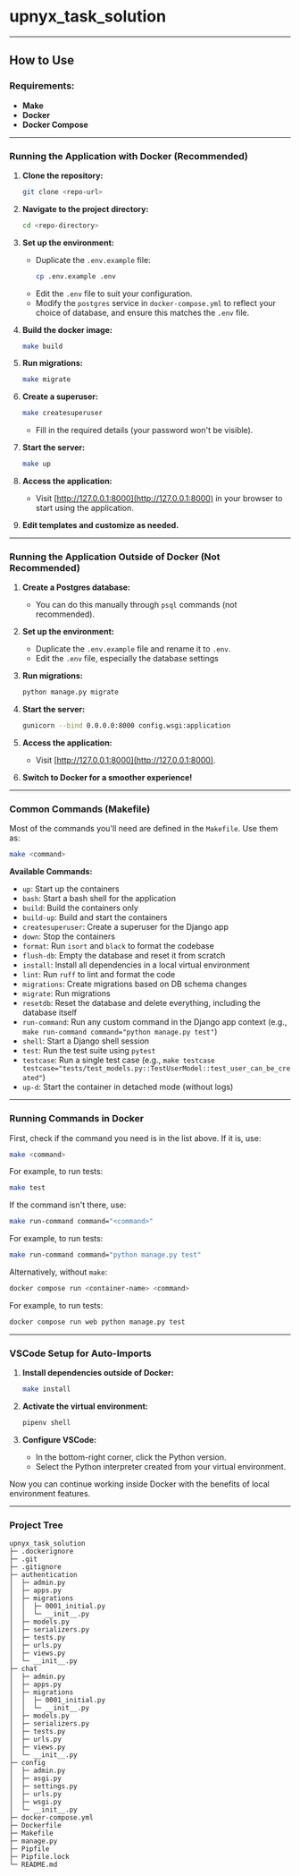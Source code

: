 # upnyx_task_solution

---

## How to Use

### Requirements:
- **Make**
- **Docker**
- **Docker Compose**

---

### Running the Application with Docker (Recommended)

1. **Clone the repository:**
   ```bash
   git clone <repo-url>
   ```

2. **Navigate to the project directory:**
   ```bash
   cd <repo-directory>
   ```

3. **Set up the environment:**
   - Duplicate the `.env.example` file:
     ```bash
     cp .env.example .env
     ```
   - Edit the `.env` file to suit your configuration.
   - Modify the `postgres` service in `docker-compose.yml` to reflect your choice of database, and ensure this matches the `.env` file.

4. **Build the docker image:**
   ```bash
   make build
   ```

5. **Run migrations:**
   ```bash
   make migrate
   ```

6. **Create a superuser:**
   ```bash
   make createsuperuser
   ```
   - Fill in the required details (your password won't be visible).

7. **Start the server:**
   ```bash
   make up
   ```

8. **Access the application:**
   - Visit [http://127.0.0.1:8000](http://127.0.0.1:8000) in your browser to start using the application.

8. **Edit templates and customize as needed.**

---

### Running the Application Outside of Docker (Not Recommended)

1. **Create a Postgres database:**
   - You can do this manually through `psql` commands (not recommended).

2. **Set up the environment:**
   - Duplicate the `.env.example` file and rename it to `.env`.
   - Edit the `.env` file, especially the database settings
3. **Run migrations:**
   ```bash
   python manage.py migrate
   ```

4. **Start the server:**
   ```bash
   gunicorn --bind 0.0.0.0:8000 config.wsgi:application
   ```

5. **Access the application:**
   - Visit [http://127.0.0.1:8000](http://127.0.0.1:8000).

6. **Switch to Docker for a smoother experience!**

---

### Common Commands (Makefile)

Most of the commands you'll need are defined in the `Makefile`. Use them as:

```bash
make <command>
```

**Available Commands:**
- `up`: Start up the containers
- `bash`: Start a bash shell for the application
- `build`: Build the containers only
- `build-up`: Build and start the containers
- `createsuperuser`: Create a superuser for the Django app
- `down`: Stop the containers
- `format`: Run `isort` and `black` to format the codebase
- `flush-db`: Empty the database and reset it from scratch
- `install`: Install all dependencies in a local virtual environment
- `lint`: Run `ruff` to lint and format the code
- `migrations`: Create migrations based on DB schema changes
- `migrate`: Run migrations
- `resetdb`: Reset the database and delete everything, including the database itself
- `run-command`: Run any custom command in the Django app context (e.g., `make run-command command="python manage.py test"`)
- `shell`: Start a Django shell session
- `test`: Run the test suite using `pytest`
- `testcase`: Run a single test case (e.g., `make testcase testcase="tests/test_models.py::TestUserModel::test_user_can_be_created"`)
- `up-d`: Start the container in detached mode (without logs)

---

### Running Commands in Docker

First, check if the command you need is in the list above. If it is, use:

```bash
make <command>
```

For example, to run tests:
```bash
make test
```

If the command isn't there, use:
```bash
make run-command command="<command>"
```

For example, to run tests:
```bash
make run-command command="python manage.py test"
```

Alternatively, without `make`:
```bash
docker compose run <container-name> <command>
```

For example, to run tests:
```bash
docker compose run web python manage.py test
```

---

### VSCode Setup for Auto-Imports

1. **Install dependencies outside of Docker:**
   ```bash
   make install
   ```

2. **Activate the virtual environment:**
   ```bash
   pipenv shell
   ```

3. **Configure VSCode:**
   - In the bottom-right corner, click the Python version.
   - Select the Python interpreter created from your virtual environment.

Now you can continue working inside Docker with the benefits of local environment features.

---

### Project Tree

```
upnyx_task_solution
├─ .dockerignore
├─ .git
├─ .gitignore
├─ authentication
│  ├─ admin.py
│  ├─ apps.py
│  ├─ migrations
│  │  ├─ 0001_initial.py
│  │  └─ __init__.py
│  ├─ models.py
│  ├─ serializers.py
│  ├─ tests.py
│  ├─ urls.py
│  ├─ views.py
│  └─ __init__.py
├─ chat
│  ├─ admin.py
│  ├─ apps.py
│  ├─ migrations
│  │  ├─ 0001_initial.py
│  │  └─ __init__.py
│  ├─ models.py
│  ├─ serializers.py
│  ├─ tests.py
│  ├─ urls.py
│  ├─ views.py
│  └─ __init__.py
├─ config
│  ├─ admin.py
│  ├─ asgi.py
│  ├─ settings.py
│  ├─ urls.py
│  ├─ wsgi.py
│  └─ __init__.py
├─ docker-compose.yml
├─ Dockerfile
├─ Makefile
├─ manage.py
├─ Pipfile
├─ Pipfile.lock
└─ README.md

```